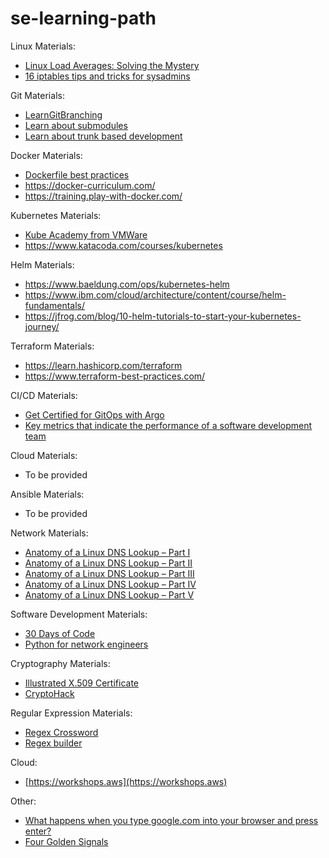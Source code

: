# se-learning-path

Linux Materials:
* [Linux Load Averages: Solving the Mystery](https://www.brendangregg.com/blog/2017-08-08/linux-load-averages.html)
* [16 iptables tips and tricks for sysadmins](https://opensource.com/article/18/10/iptables-tips-and-tricks)

Git Materials:
* [LearnGitBranching](https://learngitbranching.js.org/?locale=ru_RU)
* [Learn about submodules](https://git-scm.com/docs/git-submodule)
* [Learn about trunk based development](https://trunkbaseddevelopment.com/)

Docker Materials:
* [Dockerfile best practices](https://docs.docker.com/develop/develop-images/dockerfile_best-practices/)
* https://docker-curriculum.com/
* https://training.play-with-docker.com/

Kubernetes Materials:
* [Kube Academy from VMWare](https://kube.academy/)
* https://www.katacoda.com/courses/kubernetes

Helm Materials:
* https://www.baeldung.com/ops/kubernetes-helm
* https://www.ibm.com/cloud/architecture/content/course/helm-fundamentals/
* https://jfrog.com/blog/10-helm-tutorials-to-start-your-kubernetes-journey/

Terraform Materials:
* https://learn.hashicorp.com/terraform
* https://www.terraform-best-practices.com/

CI/CD Materials:
* [Get Certified for GitOps with Argo](https://learning.codefresh.io/start)
* [Key metrics that indicate the performance of a software development team](https://cloud.google.com/blog/products/devops-sre/using-the-four-keys-to-measure-your-devops-performance)

Cloud Materials:
* To be provided

Ansible Materials:
* To be provided

Network Materials:
* [Anatomy of a Linux DNS Lookup – Part I](https://zwischenzugs.com/2018/06/08/anatomy-of-a-linux-dns-lookup-part-i/)
* [Anatomy of a Linux DNS Lookup – Part II](https://zwischenzugs.com/2018/06/18/anatomy-of-a-linux-dns-lookup-part-ii/)
* [Anatomy of a Linux DNS Lookup – Part III](https://zwischenzugs.com/2018/07/06/anatomy-of-a-linux-dns-lookup-part-iii/)
* [Anatomy of a Linux DNS Lookup – Part IV](https://zwischenzugs.com/2018/08/06/anatomy-of-a-linux-dns-lookup-part-iv/)
* [Anatomy of a Linux DNS Lookup – Part V](https://zwischenzugs.com/2018/09/13/anatomy-of-a-linux-dns-lookup-part-v-two-debug-nightmares/)

Software Development Materials:
* [30 Days of Code](https://www.hackerrank.com/domains/tutorials/30-days-of-code)
* [Python for network engineers](https://pyneng.readthedocs.io/en/latest/)

Cryptography Materials:
* [Illustrated X.509 Certificate](https://darutk.medium.com/illustrated-x-509-certificate-84aece2c5c2e)
* [CryptoHack](https://cryptohack.org/)

Regular Expression Materials:
* [Regex Crossword](https://regexcrossword.com/)
* [Regex builder](https://regex101.com/)

Cloud:
* [https://workshops.aws](https://workshops.aws)

Other:
* [What happens when you type google.com into your browser and press enter?](https://github.com/alex/what-happens-when)
* [Four Golden Signals](https://sre.google/sre-book/monitoring-distributed-systems/)

